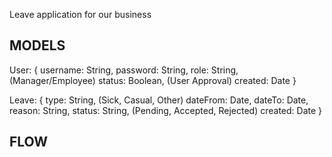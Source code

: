 Leave application for our business

MODELS
------
User: {
    username: String,
    password: String,
    role: String, (Manager/Employee)
    status: Boolean, (User Approval)
    created: Date
}

Leave: {
    type: String, (Sick, Casual, Other)
    dateFrom: Date,
    dateTo: Date,
    reason: String,
    status: String, (Pending, Accepted, Rejected)
    created: Date
}


FLOW
------

